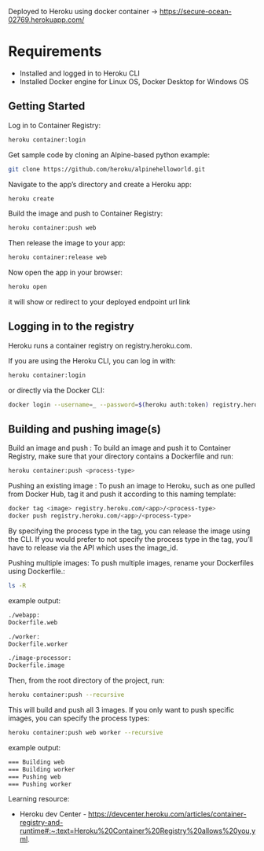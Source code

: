 Deployed to Heroku using docker container -> https://secure-ocean-02769.herokuapp.com/

# Requirements
- Installed and logged in to Heroku CLI
- Installed Docker engine for Linux OS, Docker Desktop for Windows OS


## Getting Started
Log in to Container Registry:
```bash
heroku container:login
```
Get sample code by cloning an Alpine-based python example:
```bash
git clone https://github.com/heroku/alpinehelloworld.git
```
Navigate to the app’s directory and create a Heroku app:
```bash
heroku create
```
Build the image and push to Container Registry:
```bash
heroku container:push web
```
Then release the image to your app:
```bash
heroku container:release web
```
Now open the app in your browser:
```bash
heroku open
```
it will show or redirect to your deployed endpoint url link

## Logging in to the registry
Heroku runs a container registry on registry.heroku.com.

If you are using the Heroku CLI, you can log in with:
```bash
heroku container:login
```
or directly via the Docker CLI:
```bash
docker login --username=_ --password=$(heroku auth:token) registry.heroku.com
```
## Building and pushing image(s)
Build an image and push : To build an image and push it to Container Registry, make sure that your directory contains a Dockerfile and run:
```bash
heroku container:push <process-type>
```
Pushing an existing image : To push an image to Heroku, such as one pulled from Docker Hub, tag it and push it according to this naming template:
```bash
docker tag <image> registry.heroku.com/<app>/<process-type>
docker push registry.heroku.com/<app>/<process-type>
```
By specifying the process type in the tag, you can release the image using the CLI. If you would prefer to not specify the process type in the tag, you’ll have to release via the API which uses the image_id.


Pushing multiple images: To push multiple images, rename your Dockerfiles using Dockerfile.<process-type>:
```bash
ls -R
```
example output:
```bash
./webapp:
Dockerfile.web

./worker:
Dockerfile.worker

./image-processor:
Dockerfile.image
```

Then, from the root directory of the project, run:
```bash
heroku container:push --recursive
```
This will build and push all 3 images. If you only want to push specific images, you can specify the process types:
```bash
heroku container:push web worker --recursive
```
example output:
```bash
=== Building web
=== Building worker
=== Pushing web
=== Pushing worker
```

Learning resource:
- Heroku dev Center - https://devcenter.heroku.com/articles/container-registry-and-runtime#:~:text=Heroku%20Container%20Registry%20allows%20you,yml.
